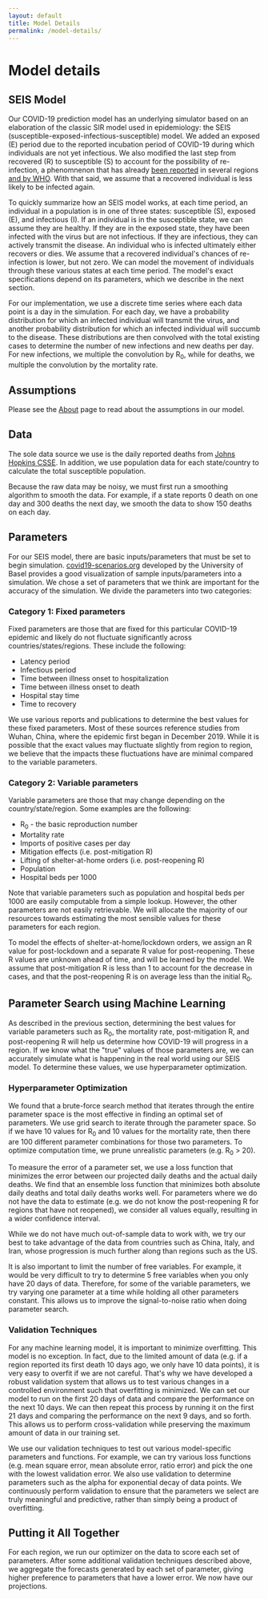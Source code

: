 ```yaml
---
layout: default
title: Model Details
permalink: /model-details/
---
```


# Model details

## SEIS Model

Our COVID-19 prediction model has an underlying simulator based on an elaboration of the classic SIR model used in epidemiology: the SEIS (susceptible-exposed-infectious-susceptible) model. We added an exposed (E) period due to the reported incubation period of COVID-19 during which individuals are not yet infectious. We also modified the last step from recovered (R) to susceptible (S) to account for the possibility of re-infection, a phenomnenon that has already [been reported](https://www.cnn.com/2020/04/17/health/south-korea-coronavirus-retesting-positive-intl-hnk/index.html) in several regions [and by WHO](https://news.sky.com/story/coronavirus-no-evidence-that-covid-19-survivors-have-immunity-who-warns-11975011). With that said, we assume that a recovered individual is less likely to be infected again.

To quickly summarize how an SEIS model works, at each time period, an individual in a population is in one of three states: susceptible (S), exposed (E), and infectious (I). If an individual is in the susceptible state, we can assume they are healthy. If they are in the exposed state, they have been infected with the virus but are not infectious. If they are infectious, they can actively transmit the disease. An individual who is infected ultimately either recovers or dies. We assume that a recovered individual's chances of re-infection is lower, but not zero. We can model the movement of individuals through these various states at each time period. The model's exact specifications depend on its parameters, which we describe in the next section.

For our implementation, we use a discrete time series where each data point is a day in the simulation. For each day, we have a probability distribution for which an infected individual will transmit the virus, and another probability distribution for which an infected individual will succumb to the disease. These distributions are then convolved with the total existing cases to determine the number of new infections and new deaths per day. For new infections, we multiple the convolution by R<sub>0</sub>, while for deaths, we multiple the convolution by the mortality rate.

## Assumptions

Please see the [About](/about#assumptions) page to read about the assumptions in our model.

## Data

The sole data source we use is the daily reported deaths from [Johns Hopkins CSSE](https://github.com/CSSEGISandData/COVID-19/tree/master/csse_covid_19_data/csse_covid_19_daily_reports). In addition, we use population data for each state/country to calculate the total susceptible population.

Because the raw data may be noisy, we must first run a smoothing algorithm to smooth the data. For example, if a state reports 0 death on one day and 300 deaths the next day, we smooth the data to show 150 deaths on each day.

## Parameters

For our SEIS model, there are basic inputs/parameters that must be set to begin simulation. [covid19-scenarios.org](https://covid19-scenarios.org/) developed by the University of Basel provides a good visualization of sample inputs/parameters into a simulation. We chose a set of parameters that we think are important for the accuracy of the simulation. We divide the parameters into two categories:

### Category 1: Fixed parameters

Fixed parameters are those that are fixed for this particular COVID-19 epidemic and likely do not fluctuate significantly across countries/states/regions. These include the following:
- Latency period
- Infectious period
- Time between illness onset to hospitalization
- Time between illness onset to death
- Hospital stay time
- Time to recovery

We use various reports and publications to determine the best values for these fixed parameters. Most of these sources reference studies from Wuhan, China, where the epidemic first began in December 2019. While it is possible that the exact values may fluctuate slightly from region to region, we believe that the impacts these fluctuations have are minimal compared to the variable parameters.

### Category 2: Variable parameters

Variable parameters are those that may change depending on the country/state/region. Some examples are the following:
- R<sub>0</sub> - the basic reproduction number
- Mortality rate
- Imports of positive cases per day
- Mitigation effects (i.e. post-mitigation R)
- Lifting of shelter-at-home orders (i.e. post-reopening R)
- Population
- Hospital beds per 1000

Note that variable parameters such as population and hospital beds per 1000 are easily computable from a simple lookup. However, the other parameters are not easily retrievable. We will allocate the majority of our resources towards estimating the most sensible values for these parameters for each region.

To model the effects of shelter-at-home/lockdown orders, we assign an R value for post-lockdown and a separate R value for post-reopening. These R values are unknown ahead of time, and will be learned by the model. We assume that post-mitigation R is less than 1 to account for the decrease in cases, and that the post-reopening R is on average less than the initial R<sub>0</sub>.

## Parameter Search using Machine Learning

As described in the previous section, determining the best values for variable parameters such as R<sub>0</sub>, the mortality rate, post-mitigation R, and post-reopening R will help us determine how COVID-19 will progress in a region. If we know what the "true" values of those parameters are, we can accurately simulate what is happening in the real world using our SEIS model. To determine these values, we use hyperparameter optimization.

### Hyperparameter Optimization

We found that a brute-force search method that iterates through the entire parameter space is the most effective in finding an optimal set of parameters. We use grid search to iterate through the parameter space. So if we have 10 values for R<sub>0</sub> and 10 values for the mortality rate, then there are 100 different parameter combinations for those two parameters. To optimize computation time, we prune unrealistic parameters (e.g. R<sub>0</sub> > 20).

To measure the error of a parameter set, we use a loss function that minimizes the error between our projected daily deaths and the actual daily deaths. We find that an ensemble loss function that minimizes both absolute daily deaths and total daily deaths works well. For parameters where we do not have the data to estimate (e.g. we do not know the post-reopening R for regions that have not reopened), we consider all values equally, resulting in a wider confidence interval.

While we do not have much out-of-sample data to work with, we try our best to take advantage of the data from countries such as China, Italy, and Iran, whose progression is much further along than regions such as the US.

It is also important to limit the number of free variables. For example, it would be very difficult to try to determine 5 free variables when you only have 20 days of data. Therefore, for some of the variable parameters, we try varying one parameter at a time while holding all other parameters constant. This allows us to improve the signal-to-noise ratio when doing parameter search. 

### Validation Techniques

For any machine learning model, it is important to minimize overfitting. This model is no exception. In fact, due to the limited amount of data (e.g. if a region reported its first death 10 days ago, we only have 10 data points), it is very easy to overfit if we are not careful. That's why we have developed a robust validation system that allows us to test various changes in a controlled environment such that overfitting is minimized. We can set our model to run on the first 20 days of data and compare the performance on the next 10 days. We can then repeat this process by running it on the first 21 days and comparing the performance on the next 9 days, and so forth. This allows us to perform cross-validation while preserving the maximum amount of data in our training set.

We use our validation techniques to test out various model-specific parameters and functions. For example, we can try various loss functions (e.g. mean square error, mean absolute error, ratio error) and pick the one with the lowest validation error. We also use validation to determine parameters such as the alpha for exponential decay of data points. We continuously perform validation to ensure that the parameters we select are truly meaningful and predictive, rather than simply being a product of overfitting.

## Putting it All Together

For each region, we run our optimizer on the data to score each set of parameters. After some additional validation techniques described above, we aggregate the forecasts generated by each set of parameter, giving higher preference to parameters that have a lower error. We now have our projections.

